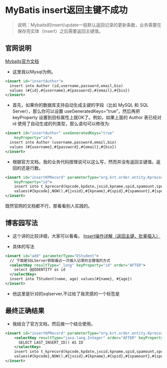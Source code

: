 # MyBatis insert返回主键不成功
> 说明：Mybaits的insert/update一般默认返回记录的更新条数，业务需要在保存完实体（insert）之后需要返回主键值。
## 官网说明
[Mybaits官方文档](http://www.mybatis.org/mybatis-3/zh/sqlmap-xml.html#insert_update_and_delete)
* 这里我以Mysql为例。
```xml
<insert id="insertAuthor">
  insert into Author (id,username,password,email,bio)
  values (#{id},#{username},#{password},#{email},#{bio})
</insert>
```
* 首先，如果你的数据库支持自动生成主键的字段（比如 MySQL 和 SQL Server），那么你可以设置 useGeneratedKeys=”true”，然后再把 keyProperty 设置到目标属性上就OK了。例如，如果上面的 Author 表已经对 id 使用了自动生成的列类型，那么语句可以修改为:
```xml
<insert id="insertAuthor" useGeneratedKeys="true"
    keyProperty="id">
  insert into Author (username,password,email,bio)
  values (#{username},#{password},#{email},#{bio})
</insert>
```
* 根据官方文档，我的业务代码按理说可以这么写，然而并没有返回主键值。返回的还是行数。

```xml
<insert id="insertKPRecord" parameterType="org.krt.order.entity.Kprecord" useGeneratedKeys="true"
    keyProperty="id">
	insert into t_kprecord(kpcode,kpdate,jxsid,kpname,spid,spamount,spunit,kptype,purpose) 
	values(#{kpcode},NOW(),#{jxsid},#{kpname},#{spid},#{spamount},#{spunit},#{kptype},#{purpose});
</insert>
```
既然官网的文档都不行，那看看别人实践的。
## 博客园写法
* 这个讲的比较详细，大家可以看看。
[Insert操作详解（返回主键、批量插入）](http://www.cnblogs.com/fsjohnhuang/p/4078659.html)

* 具体的写法
```xml
<insert id="add" parameterType="EStudent">
  // 下面是SQLServer获取最近一次插入记录的主键值的方式
  <selectKey resultType="_long" keyProperty="id" order="AFTER">
    select @@IDENTITY as id
  </selectKey>
  insert into TStudent(name, age) values(#{name}, #{age})
</insert>
```
* 他这里是针对的sqlserver,不过给了我灵感的一个标签是<selectKey>
## 最终正确结果
* 我结合了官方文档，然后做一个结合使用。
```xml
<insert id="insertKPRecord" parameterType="org.krt.order.entity.Kprecord" >
	<selectKey resultType="java.lang.Integer" order="AFTER" keyProperty="id">    
      SELECT LAST_INSERT_ID() AS ID      
   	</selectKey> 
	insert into t_kprecord(kpcode,kpdate,jxsid,kpname,spid,spamount,spunit,kptype,purpose) 
	values(#{kpcode},NOW(),#{jxsid},#{kpname},#{spid},#{spamount},#{spunit},#{kptype},#{purpose});
</insert>
```